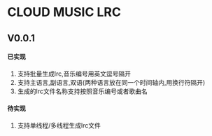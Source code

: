 # CLOUD MUSIC LRC
## V0.0.1
#### 已实现
1. 支持批量生成lrc,音乐编号用英文逗号隔开
2. 支持主语言,副语言,双语(两种语言放在同一个时间轴内,用换行符隔开)
3. 生成的lrc文件名称支持按照音乐编号或者歌曲名
#### 待实现
1. 支持单线程/多线程生成lrc文件